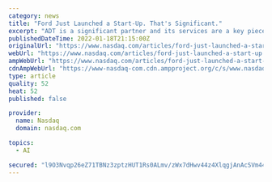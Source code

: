 ```yaml
---
category: news
title: "Ford Just Launched a Start-Up. That's Significant."
excerpt: "ADT is a significant partner and its services are a key piece of the offering, but Ford will hold a majority stake in Canopy, which was developed in the automaker's in-house start-up incubator. That makes it something of a big deal."
publishedDateTime: 2022-01-18T21:15:00Z
originalUrl: "https://www.nasdaq.com/articles/ford-just-launched-a-start-up.-thats-significant."
webUrl: "https://www.nasdaq.com/articles/ford-just-launched-a-start-up.-thats-significant."
ampWebUrl: "https://www.nasdaq.com/articles/ford-just-launched-a-start-up.-thats-significant.?amp"
cdnAmpWebUrl: "https://www-nasdaq-com.cdn.ampproject.org/c/s/www.nasdaq.com/articles/ford-just-launched-a-start-up.-thats-significant.?amp"
type: article
quality: 52
heat: 52
published: false

provider:
  name: Nasdaq
  domain: nasdaq.com

topics:
  - AI

secured: "l9O3Nvqp26eZ71TBNz3zptzHUT1Rs0ALmv/zWx7dHwv44z4XlqgjAnAcSVm44DYY9919hK3Px2JKcngGc5JkliodrDxDxQ1N+RGndalskJi7OsBG15unhI816pImSCwRLHvFmptjvOxgpqjvFqSN9IGXsLnOnb6+vlt72kJ2Zb9MC8aG0V+v/hTHbPg1qzOOwvTTbMCJenQNiAperhCYYXPYK3CL/jHZcpGvQxgogWF5dmSyfTPGGsSTEhtGHHW3cJliLQefHr6M+E7f50vkmiNv/Lh6ZMDJ78nxWupyhyEps8UzFPswjdpjAruIGFPHFBD5J7X8OYe4THENwwl7aam6cXGEzvhJJCjMwm/bPCQ=;ACUhdNhSVnJRCgVjkRi3uQ=="
---
```


